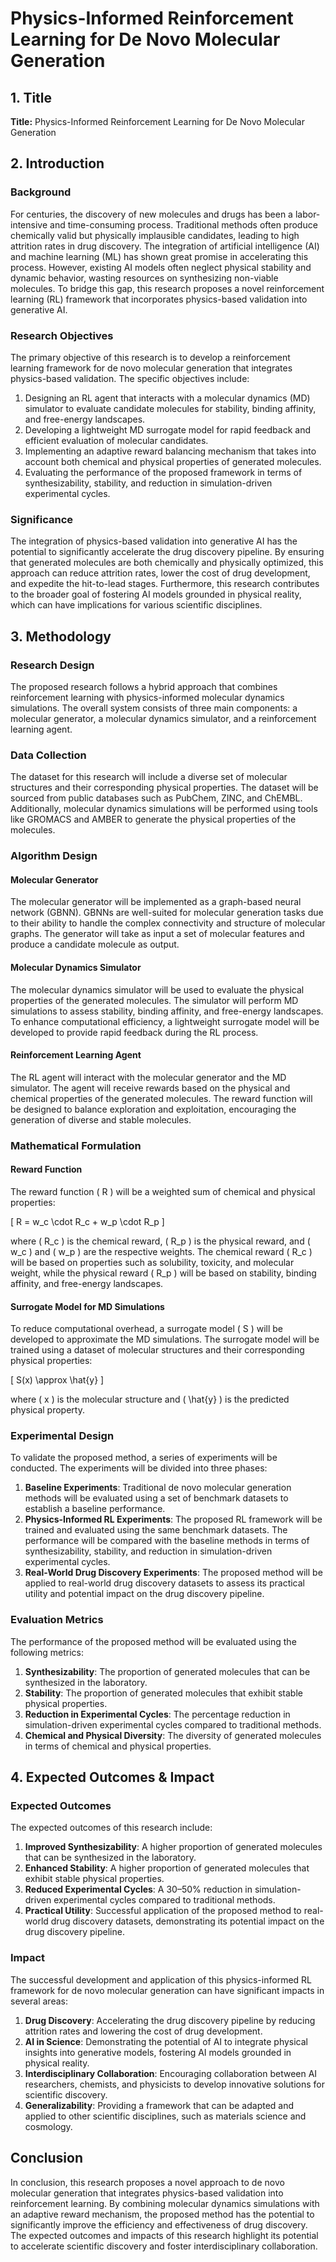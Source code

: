 # Physics-Informed Reinforcement Learning for De Novo Molecular Generation

## 1. Title

**Title:** Physics-Informed Reinforcement Learning for De Novo Molecular Generation

## 2. Introduction

### Background

For centuries, the discovery of new molecules and drugs has been a labor-intensive and time-consuming process. Traditional methods often produce chemically valid but physically implausible candidates, leading to high attrition rates in drug discovery. The integration of artificial intelligence (AI) and machine learning (ML) has shown great promise in accelerating this process. However, existing AI models often neglect physical stability and dynamic behavior, wasting resources on synthesizing non-viable molecules. To bridge this gap, this research proposes a novel reinforcement learning (RL) framework that incorporates physics-based validation into generative AI.

### Research Objectives

The primary objective of this research is to develop a reinforcement learning framework for de novo molecular generation that integrates physics-based validation. The specific objectives include:

1. Designing an RL agent that interacts with a molecular dynamics (MD) simulator to evaluate candidate molecules for stability, binding affinity, and free-energy landscapes.
2. Developing a lightweight MD surrogate model for rapid feedback and efficient evaluation of molecular candidates.
3. Implementing an adaptive reward balancing mechanism that takes into account both chemical and physical properties of generated molecules.
4. Evaluating the performance of the proposed framework in terms of synthesizability, stability, and reduction in simulation-driven experimental cycles.

### Significance

The integration of physics-based validation into generative AI has the potential to significantly accelerate the drug discovery pipeline. By ensuring that generated molecules are both chemically and physically optimized, this approach can reduce attrition rates, lower the cost of drug development, and expedite the hit-to-lead stages. Furthermore, this research contributes to the broader goal of fostering AI models grounded in physical reality, which can have implications for various scientific disciplines.

## 3. Methodology

### Research Design

The proposed research follows a hybrid approach that combines reinforcement learning with physics-informed molecular dynamics simulations. The overall system consists of three main components: a molecular generator, a molecular dynamics simulator, and a reinforcement learning agent.

### Data Collection

The dataset for this research will include a diverse set of molecular structures and their corresponding physical properties. The dataset will be sourced from public databases such as PubChem, ZINC, and ChEMBL. Additionally, molecular dynamics simulations will be performed using tools like GROMACS and AMBER to generate the physical properties of the molecules.

### Algorithm Design

#### Molecular Generator

The molecular generator will be implemented as a graph-based neural network (GBNN). GBNNs are well-suited for molecular generation tasks due to their ability to handle the complex connectivity and structure of molecular graphs. The generator will take as input a set of molecular features and produce a candidate molecule as output.

#### Molecular Dynamics Simulator

The molecular dynamics simulator will be used to evaluate the physical properties of the generated molecules. The simulator will perform MD simulations to assess stability, binding affinity, and free-energy landscapes. To enhance computational efficiency, a lightweight surrogate model will be developed to provide rapid feedback during the RL process.

#### Reinforcement Learning Agent

The RL agent will interact with the molecular generator and the MD simulator. The agent will receive rewards based on the physical and chemical properties of the generated molecules. The reward function will be designed to balance exploration and exploitation, encouraging the generation of diverse and stable molecules.

### Mathematical Formulation

#### Reward Function

The reward function \( R \) will be a weighted sum of chemical and physical properties:

\[ R = w_c \cdot R_c + w_p \cdot R_p \]

where \( R_c \) is the chemical reward, \( R_p \) is the physical reward, and \( w_c \) and \( w_p \) are the respective weights. The chemical reward \( R_c \) will be based on properties such as solubility, toxicity, and molecular weight, while the physical reward \( R_p \) will be based on stability, binding affinity, and free-energy landscapes.

#### Surrogate Model for MD Simulations

To reduce computational overhead, a surrogate model \( S \) will be developed to approximate the MD simulations. The surrogate model will be trained using a dataset of molecular structures and their corresponding physical properties:

\[ S(x) \approx \hat{y} \]

where \( x \) is the molecular structure and \( \hat{y} \) is the predicted physical property.

### Experimental Design

To validate the proposed method, a series of experiments will be conducted. The experiments will be divided into three phases:

1. **Baseline Experiments**: Traditional de novo molecular generation methods will be evaluated using a set of benchmark datasets to establish a baseline performance.
2. **Physics-Informed RL Experiments**: The proposed RL framework will be trained and evaluated using the same benchmark datasets. The performance will be compared with the baseline methods in terms of synthesizability, stability, and reduction in simulation-driven experimental cycles.
3. **Real-World Drug Discovery Experiments**: The proposed method will be applied to real-world drug discovery datasets to assess its practical utility and potential impact on the drug discovery pipeline.

### Evaluation Metrics

The performance of the proposed method will be evaluated using the following metrics:

1. **Synthesizability**: The proportion of generated molecules that can be synthesized in the laboratory.
2. **Stability**: The proportion of generated molecules that exhibit stable physical properties.
3. **Reduction in Experimental Cycles**: The percentage reduction in simulation-driven experimental cycles compared to traditional methods.
4. **Chemical and Physical Diversity**: The diversity of generated molecules in terms of chemical and physical properties.

## 4. Expected Outcomes & Impact

### Expected Outcomes

The expected outcomes of this research include:

1. **Improved Synthesizability**: A higher proportion of generated molecules that can be synthesized in the laboratory.
2. **Enhanced Stability**: A higher proportion of generated molecules that exhibit stable physical properties.
3. **Reduced Experimental Cycles**: A 30–50% reduction in simulation-driven experimental cycles compared to traditional methods.
4. **Practical Utility**: Successful application of the proposed method to real-world drug discovery datasets, demonstrating its potential impact on the drug discovery pipeline.

### Impact

The successful development and application of this physics-informed RL framework for de novo molecular generation can have significant impacts in several areas:

1. **Drug Discovery**: Accelerating the drug discovery pipeline by reducing attrition rates and lowering the cost of drug development.
2. **AI in Science**: Demonstrating the potential of AI to integrate physical insights into generative models, fostering AI models grounded in physical reality.
3. **Interdisciplinary Collaboration**: Encouraging collaboration between AI researchers, chemists, and physicists to develop innovative solutions for scientific discovery.
4. **Generalizability**: Providing a framework that can be adapted and applied to other scientific disciplines, such as materials science and cosmology.

## Conclusion

In conclusion, this research proposes a novel approach to de novo molecular generation that integrates physics-based validation into reinforcement learning. By combining molecular dynamics simulations with an adaptive reward mechanism, the proposed method has the potential to significantly improve the efficiency and effectiveness of drug discovery. The expected outcomes and impacts of this research highlight its potential to accelerate scientific discovery and foster interdisciplinary collaboration.